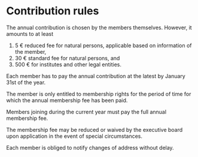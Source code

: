 # Contribution rules

The annual contribution is chosen by the members themselves. However, it amounts to at least
1.  5 € reduced fee for natural persons, applicable based on information of the member,
2.  30 € standard fee for natural persons, and
3.  500 € for institutes and other legal entities.

Each member has to pay the annual contribution at the latest by January 31st of the year.

The member is only entitled to membership rights for the period of time
for which the annual membership fee has been paid.

Members joining during the current year must
pay the full annual membership fee.

The membership fee may be reduced or waived by the executive board
upon application in the event of special circumstances. 

Each member is obliged to notify changes of address without delay. 

